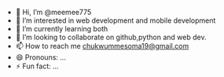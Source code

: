 - 👋 Hi, I’m @meemee775
- 👀 I’m interested in web development and mobile development
- 🌱 I’m currently learning both
- 💞️ I’m looking to collaborate on github,python and web dev.
- 📫 How to reach me chukwummesoma19@gmail.com
- 😄 Pronouns: ...
- ⚡ Fun fact: ...

<!---
meemee775/meemee775 is a ✨ special ✨ repository because its `README.md` (this file) appears on your GitHub profile.
You can click the Preview link to take a look at your changes.
--->
